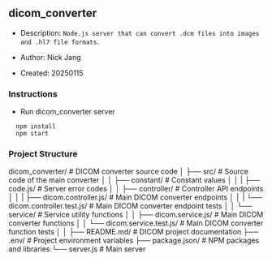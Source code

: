 ## dicom_converter

- Description: `Node.js server that can convert .dcm files into images and .hl7 file formats`.

- Author: Nick Jang
- Created: 20250115

### Instructions

- Run dicom_converter server

```
  npm install
  npm start
```

### Project Structure
dicom_converter/                                    # DICOM converter source code
│       ├── src/                                    # Source code of the main converter
│       │   ├── constant/                           # Constant values
│       │   |   ├── code.js/                        # Server error codes
│       │   ├── controller/                         # Controller API endpoints
│       │   |   ├── dicom.controller.js/            # Main DICOM converter endpoints
│       │   |   └── dicom.controller.test.js/       # Main DICOM converter endpoint tests
│       │   └── service/                            # Service utility functions
│       │       ├── dicom.service.js/               # Main DICOM converter functions
│       │       └── dicom.service.test.js/          # Main DICOM converter function tests
│       │
├── README.md/                                      # DICOM project documentation
├── .env/                                           # Project environment variables
├── package.json/                                   # NPM packages and libraries
└── server.js                                       # Main server
